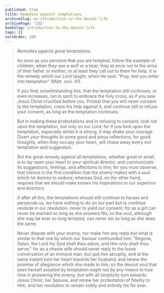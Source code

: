 ```yaml
---
published: true
title: Remedies against temptations
archiveSlug: an-introduction-to-the-devout-life
archivePage: '232'
bookSlug: introduction-to-the-devout-life
tags: []
sortOrder: 109
---
```


> *Remedies against great temptations.*
>
> As soon as you perceive that you are tempted, follow the example of children; when they see a wolf or a bear, they at once run to the arms of their father or mother, or at least they call out to them for help. It is the remedy which our Lord taught, when He said; "Pray, lest you enter into temptation" (Matt. xxvi. 41).
>
> If you find, notwithstanding this, that the temptation still continues, or even increases, run in spirit to embrace the holy cross, as if you saw Jesus Christ crucified before you. Protest that you will never consent to the temptation, crave his help against it, and continue still to refuse your consent, as long as the temptation continues.
>
> But in making these protestations and in refusing to consent, look not upon the temptation, but only on our Lord; for if you look upon the temptation, especially whilst it is strong, it may shake your courage. Divert your thoughts to some good and pious reflections, for good thoughts, when they occupy your heart, will chase away every evil temptation and suggestion.
>
> But the great remedy against all temptations, whether great or small, is to lay open your heart to your spiritual director, and communicate its suggestions, feelings, and affections to him; for you must observe, that silence is the first condition that the enemy makes with a soul which he desires to seduce; whereas God, on the other hand, requires that we should make known his inspirations to our superiors and directors.
>
> If after all this, the temptations should still continue to harass and persecute us, we have nothing to do on our part but to continue resolute in our resolution, never to yield our consent; for as a girl can never be married so long as she answers No; so the soul, although she may be ever so long tempted, can never sin so long as she does the same.
>
> Never dispute with your enemy, nor make him any reply but what is similar to that one by which our Saviour confounded him: "Begone, Satan, the Lord thy God shalt thou adore, and Him only shalt thou serve;" for as a chaste wife should never reply to the loose conversation of an immoral man, but quit him abruptly, and at the same instant turn her heart towards her husband, and renew the promise of allegiance which she made to him; so the devout soul that sees herself assailed by temptation ought not by any means to lose time in answering the enemy, but with all simplicity turn towards Jesus Christ, her Spouse, and renew her protestation of fidelity to Him, and her resolution to remain solely and entirely his for ever.
